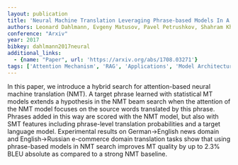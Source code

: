 ```yaml
---
layout: publication
title: 'Neural Machine Translation Leveraging Phrase-based Models In A Hybrid Search'
authors: Leonard Dahlmann, Evgeny Matusov, Pavel Petrushkov, Shahram Khadivi
conference: "Arxiv"
year: 2017
bibkey: dahlmann2017neural
additional_links:
  - {name: "Paper", url: 'https://arxiv.org/abs/1708.03271'}
tags: ['Attention Mechanism', 'RAG', 'Applications', 'Model Architecture']
---
```

In this paper, we introduce a hybrid search for attention-based neural
machine translation (NMT). A target phrase learned with statistical MT models
extends a hypothesis in the NMT beam search when the attention of the NMT model
focuses on the source words translated by this phrase. Phrases added in this
way are scored with the NMT model, but also with SMT features including
phrase-level translation probabilities and a target language model.
Experimental results on German->English news domain and English->Russian
e-commerce domain translation tasks show that using phrase-based models in NMT
search improves MT quality by up to 2.3% BLEU absolute as compared to a strong
NMT baseline.
